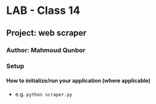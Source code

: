 # LAB - Class 14

## Project: web scraper

### Author: Mahmoud Qunbor

### Setup

#### How to initialize/run your application (where applicable)

- e.g. `python scraper.py`
